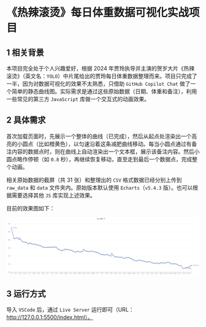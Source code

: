 # 《热辣滚烫》每日体重数据可视化实战项目


## 1 相关背景

本项目完全处于个人兴趣爱好，根据 2024 年贾玲执导并主演的贺岁大片《热辣滚烫》（英文名：`YOLO`）中片尾给出的贾玲每日体重数据整理而来。项目只完成了一半，因为对数据可视化的效果不太熟悉，只借助 `GitHub Copilot Chat` 做了一个简单的静态曲线图。实际需求是通过这些原始数据（日期、体重和备注），利用一些常见的第三方 `JavaScript` 库做一个交互式的动画效果。

## 2 具体需求

首次加载页面时，先展示一个整体的曲线（已完成），然后从起点处渲染出一个高亮的小圆点（比如橙黄色），以匀速沿着这条减肥曲线移动。每当小圆点通过有备注内容的数据点时，则在曲线上自动渲染出一个文本框，展示该备注内容。然后小圆点略作停顿（如 `0.8` 秒），再继续恢复移动，直至走到最后一个数据点，完成整个动画。

相关原始数据的截屏（共 31 张）和整理出的 `CSV` 格式数据已经分别上传到 `raw_data` 和 `data` 文件夹内。原始版本默认使用 `Echarts`（`v5.4.3` 版）。也可以根据需要选择其他 `JS` 库实现上述效果。

目前的效果图如下：

![init line chart](images/init_line_chart.png)



## 3 运行方式

导入 `VSCode` 后，通过 `Live Server` 运行即可（URL：http://127.0.0.1:5500/index.html）。

